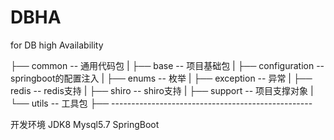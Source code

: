 # DBHA
for DB high Availability

├── common -- 通用代码包
 |    ├── base -- 项目基础包
 |    ├── configuration -- springboot的配置注入
 |    ├── enums -- 枚举
 |    ├── exception -- 异常
 |    ├── redis -- redis支持
 |    ├── shiro -- shiro支持
 |    ├── support -- 项目支撑对象
 |    └── utils -- 工具包
├── --------------------------------------------------

开发环境
JDK8
Mysql5.7
SpringBoot
